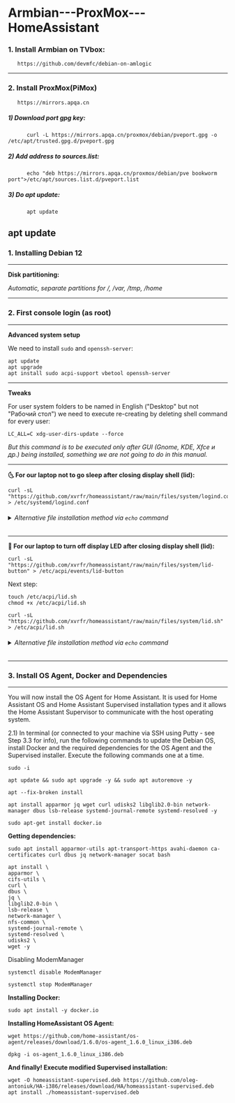 # Armbian---ProxMox---HomeAssistant




### 1. Install Armbian on TVbox:
       https://github.com/devmfc/debian-on-amlogic

** **

### 2. Install ProxMox(PiMox)
       https://mirrors.apqa.cn

#####  1) Download port gpg key:
          curl -L https://mirrors.apqa.cn/proxmox/debian/pveport.gpg -o /etc/apt/trusted.gpg.d/pveport.gpg

#####  2) Add address to sources.list:
          echo "deb https://mirrors.apqa.cn/proxmox/debian/pve bookworm port">/etc/apt/sources.list.d/pveport.list

#####  3) Do apt update:
          apt update

apt update
---

### 1. Installing Debian 12

** **

**Disk partitioning:**

_Automatic, separate partitions for /, /var, /tmp, /home_

** **

### 2. First console login (as root)

** **

**Advanced system setup**

We need to install `sudo` and `openssh-server`:
```
apt update
apt upgrade
apt install sudo acpi-support vbetool openssh-server 
```
---

**Tweaks**

For user system folders to be named in English ("Desktop" but not "Рабочий стол") we need to execute re-creating by deleting shell command for every user:
```
LC_ALL=C xdg-user-dirs-update --force
```
_But this command is to be executed only after GUI (Gnome, KDE, Xfce и др.) being installed, something we are not going to do in this manual._

---

**🌜 For our laptop not to go sleep after closing display shell (lid):**

```
curl -sL "https://github.com/xvrfr/homeassistant/raw/main/files/system/logind.conf" > /etc/systemd/logind.conf
```
<h6><details><summary>Alternative file installation method via <code>echo</code> command
</summary>

```
echo "# /etc/systemd/logind.conf" > /etc/systemd/logind.conf
echo "[Login]" >> /etc/systemd/logind.conf
echo "HandleLidSwitch=ignore" >> /etc/systemd/logind.conf
echo "HandleLidSwitchDocked=ignore" >> /etc/systemd/logind.conf
echo "LidSwitchIgnoreInhibited=no" >> /etc/systemd/logind.conf
```
</details></h6>

---

**🔅 For our laptop to turn off display LED after closing display shell (lid):**

```
curl -sL "https://github.com/xvrfr/homeassistant/raw/main/files/system/lid-button" > /etc/acpi/events/lid-button
```

Next step:

```
touch /etc/acpi/lid.sh
chmod +x /etc/acpi/lid.sh
```
```
curl -sL "https://github.com/xvrfr/homeassistant/raw/main/files/system/lid.sh" > /etc/acpi/lid.sh
```
<h6><details><summary>Alternative file installation method via <code>echo</code> command
</summary>

```
echo "event=button/lid.*" > /etc/acpi/events/lid-button
echo "action=/etc/acpi/lid.sh" >> /etc/acpi/events/lid-button
```
```
touch /etc/acpi/lid.sh
chmod +x /etc/acpi/lid.sh
```
```
echo '#!/bin/bash' >  /etc/acpi/lid.sh
echo "" >> /etc/acpi/lid.sh
echo "grep -q close /proc/acpi/button/lid/*/state" >> /etc/acpi/lid.sh
echo "" >> /etc/acpi/lid.sh
echo "if [ $? = 0 ]; then" >> /etc/acpi/lid.sh
echo "    sleep 0.2" >> /etc/acpi/lid.sh
echo "echo \"vbetool dpms off\"" >> /etc/acpi/lid.sh
echo "fi" >> /etc/acpi/lid.sh
echo "" >> /etc/acpi/lid.sh
echo "grep -q open /proc/acpi/button/lid/*/state" >> /etc/acpi/lid.sh
echo "" >> /etc/acpi/lid.sh
echo "if [ $? = 0 ]; then" >> /etc/acpi/lid.sh
echo "    vbetool dpms on" >> /etc/acpi/lid.sh
echo "fi" >> /etc/acpi/lid.sh
```
To check file creation (optional) use command:
```
nano /etc/acpi/lid.sh
```
</details></h6>

** **
### 3. Install OS Agent, Docker and Dependencies
** **
You will now install the OS Agent for Home Assistant. It is used for Home Assistant OS and Home Assistant Supervised installation types and it allows the Home Assistant Supervisor to communicate with the host operating system.

2.1) In terminal (or connected to your machine via SSH using Putty - see Step 3.3 for info), run the following commands to update the Debian OS, install Docker and the required dependencies for the OS Agent and the Supervised installer. Execute the following commands one at a time.

```
sudo -i

apt update && sudo apt upgrade -y && sudo apt autoremove -y

apt --fix-broken install

apt install apparmor jq wget curl udisks2 libglib2.0-bin network-manager dbus lsb-release systemd-journal-remote systemd-resolved -y

sudo apt-get install docker.io

```
**Getting dependencies:**
```
sudo apt install apparmor-utils apt-transport-https avahi-daemon ca-certificates curl dbus jq network-manager socat bash 
```
```
apt install \
apparmor \
cifs-utils \
curl \
dbus \
jq \
libglib2.0-bin \
lsb-release \
network-manager \
nfs-common \
systemd-journal-remote \
systemd-resolved \
udisks2 \
wget -y

```

Disabling ModemManager
```
systemctl disable ModemManager 
```
```
systemctl stop ModemManager 
```
**Installing Docker:**
```
sudo apt install -y docker.io
```
**Installing HomeAssistant OS Agent:**
```
wget https://github.com/home-assistant/os-agent/releases/download/1.6.0/os-agent_1.6.0_linux_i386.deb

dpkg -i os-agent_1.6.0_linux_i386.deb
```

**And finally! Execute modified Supervised installation:**
```
wget -O homeassistant-supervised.deb https://github.com/oleg-antoniuk/HA-i386/releases/download/HA/homeassistant-supervised.deb
apt install ./homeassistant-supervised.deb
```
